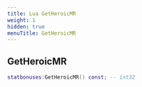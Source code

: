 ```yaml
---
title: Lua GetHeroicMR
weight: 1
hidden: true
menuTitle: GetHeroicMR
---
```

## GetHeroicMR
```lua
statbonuses:GetHeroicMR() const; -- int32
```